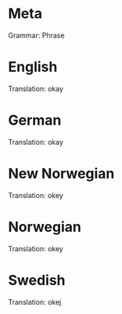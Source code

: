 Meta
====

Grammar: Phrase



English
=======

Translation: okay



German
======

Translation: okay



New Norwegian
=============

Translation: okey



Norwegian
=========

Translation: okey



Swedish
=======

Translation: okej

